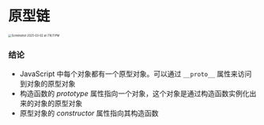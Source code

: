 # 原型链







<img src="/Users/lujiema/Documents/typora-user-images/Screenshot 2025-03-02 at 7.16.11 PM.png" alt="Screenshot 2025-03-02 at 7.16.11 PM" style="zoom:40%;" />

### 结论

- JavaScript 中每个对象都有一个原型对象。可以通过 `__proto__` 属性来访问到对象的原型对象
- 构造函数的 *prototype* 属性指向一个对象，这个对象是通过构造函数实例化出来的对象的原型对象
- 原型对象的 *constructor* 属性指向其构造函数





















